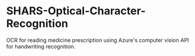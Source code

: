 # SHARS-Optical-Character-Recognition

OCR for reading medicine prescription using Azure's computer vision API for handwriting recognition.
